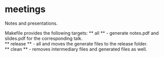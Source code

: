 # meetings
Notes and presentations.

Makefile provides the following targets:
** all **     - generate notes.pdf and slides.pdf for the corresponding talk.
<br />
** release ** - all and moves the generate files to the release folder. <br />
** clean **   - removes intermediary files and generated files as well. <br />
